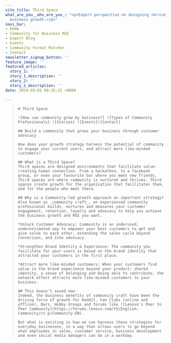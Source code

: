 ```yaml
---
site_title: Third Space
what_are_you__who_are_you_: "<p>Expert perspective on designing <br>communities for
  business growth.</p>"
navi_bar:
- Home
- Community for Business ROI
- Expert Blog
- Events
- Community Format Matcher
- Contact
newsletter_signup_button: ''
feature_image: ''
featured_articles:
  story_1: ''
  story_1_description: ''
  story_2: ''
  story_2_description: ''
date: 2019-03-01 09:35:22 +0000

---
```

>     # Third Space
>     
>     ![How can community grow my business?] ![Types of Community Professionals] ![Stories] ![Events]![Contact]
>     
>     ## Build a community that grows your business through customer advocacy
>     
>     How does your growth strategy harness the potential of community to engage your current users, and attract more like-minded customers?
>     
>     ## What is a Third Space?
>     Third spaces are designed environments that facilitate value-creating human connection. From a hackathon, to a facebook group, or even your favourite bar where you meet new friends, third spaces are where community is nurtured and thrives. Third spaces create growth for the organisation that facilitates them, and for the people who meet there.
>     
>     ## Why is a Community-led growth approach an important strategy?
>     Also known as _community craft_, an experienced community professional builds, nurtures and measures your customer engagement, retention, loyalty and advocacy to help you achieve the business growth and ROI you want.
>     
>     *Unlock Customer Advocacy: Community is an underused, underestimated way to empower your best customers to get and give value to each other, extending the sales cycle beyond conversion, and into advocacy. 
>     
>     *Strengthen Brand Identity & Experience: The community you facilitate for your users is based on the brand identity that attracted your customers in the first place. 
>     
>     *Attract more like-minded customers: When your customers find value in the brand experience beyond your product: shared identity, a sense of belonging and being able to contribute, the network effect attracts more like-minded customers to your business.
>     
>     ## This doesn't sound new
>     Indeed, the business benefits of community craft have been the driving force of growth for Reddit, Fan Clubs (online and offline), Bars, Hobby Groups and forums like ![Lenovo's Peer to Peer Community](https://forums.lenovo.com/t5/English-Community/ct-p/Community-EN).
>     
>     But what is exciting is how we can harness these strategies for everyday businesses, in a way that allows users to go beyond what employees in sales, customer service, business development and even social media managers can do in a workday.